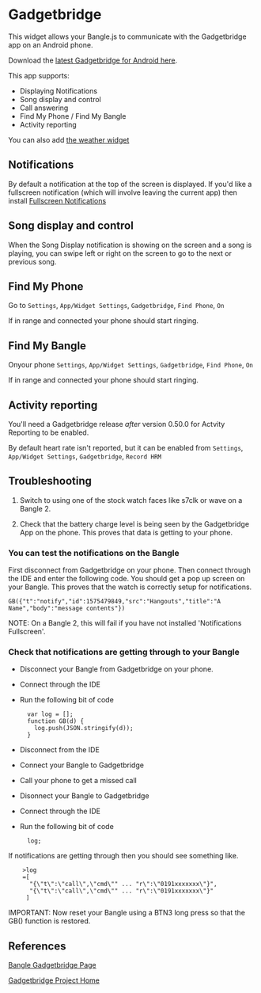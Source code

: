 Gadgetbridge
=============

This widget allows your Bangle.js to communicate with the Gadgetbridge app on an Android phone.

Download the [latest Gadgetbridge for Android here](https://f-droid.org/packages/nodomain.freeyourgadget.gadgetbridge/).

This app supports:

* Displaying Notifications
* Song display and control
* Call answering 
* Find My Phone / Find My Bangle
* Activity reporting

You can also add [the weather widget](https://banglejs.com/apps/#weather)


Notifications
-------------

By default a notification at the top of the screen is displayed. If you'd like a fullscreen notification
(which will involve leaving the current app) then install [Fullscreen Notifications](https://banglejs.com/apps/#notifyfs)


Song display and control
------------------------

When the Song Display notification is showing on the screen and a song is playing, you 
can swipe left or right on the screen to go to the next or previous song.


Find My Phone
-------------

Go to `Settings`, `App/Widget Settings`, `Gadgetbridge`, `Find Phone`, `On`

If in range and connected your phone should start ringing.


Find My Bangle
-------------

Onyour phone `Settings`, `App/Widget Settings`, `Gadgetbridge`, `Find Phone`, `On`

If in range and connected your phone should start ringing.


Activity reporting
------------------

You'll need a Gadgetbridge release *after* version 0.50.0 for Actvity Reporting to be enabled.

By default heart rate isn't reported, but it can be enabled from `Settings`, `App/Widget Settings`, `Gadgetbridge`, `Record HRM`


## Troubleshooting

1. Switch to using one of the stock watch faces like s7clk or wave on a Bangle 2.

2. Check that the battery charge level is being seen by the Gadgetbridge App on the phone.  This proves that data is getting to your phone.

### You can test the notifications on the Bangle

First disconnect from Gadgetbridge on your phone. Then connect
through the IDE and enter the following code.  You should get a pop
up screen on your Bangle.  This proves that the watch is correctly
setup for notifications.


    GB({"t":"notify","id":1575479849,"src":"Hangouts","title":"A Name","body":"message contents"})


NOTE: On a Bangle 2, this will fail if you have not installed 'Notifications Fullscreen'.

### Check that notifications are getting through to your Bangle

* Disconnect your Bangle from Gadgetbridge on your phone.
* Connect through the IDE
* Run the following bit of code

        var log = [];
        function GB(d) {
          log.push(JSON.stringify(d));
        }

* Disconnect from the IDE
* Connect your Bangle to Gadgetbridge
* Call your phone to get a missed call
* Disonnect your Bangle to Gadgetbridge
* Connect through the IDE
* Run the following bit of code

        log;

If notifications are getting through then you should see something like.


        >log
        =[
          "{\"t\":\"call\",\"cmd\"" ... "r\":\"0191xxxxxxx\"}",
          "{\"t\":\"call\",\"cmd\"" ... "r\":\"0191xxxxxxx\"}"
         ]


IMPORTANT: Now reset your Bangle using a BTN3 long press so that the GB() function is restored.

## References

[Bangle Gadgetbridge Page](https://www.espruino.com/Gadgetbridge)

[Gadgetbridge Project Home](https://codeberg.org/Freeyourgadget/Gadgetbridge/wiki/Home)

